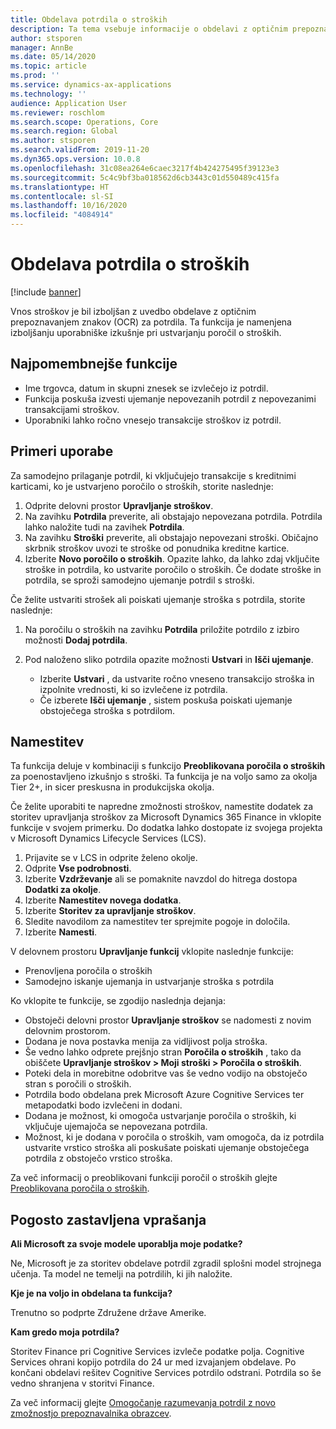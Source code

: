 ```yaml
---
title: Obdelava potrdila o stroških
description: Ta tema vsebuje informacije o obdelavi z optičnim prepoznavanjem znakov (OCR) za potrdila. Ta funkcija je namenjena izboljšanju uporabniške izkušnje pri ustvarjanju poročil o stroških v storitvi Microsoft Dynamics 365 Finance.
author: stsporen
manager: AnnBe
ms.date: 05/14/2020
ms.topic: article
ms.prod: ''
ms.service: dynamics-ax-applications
ms.technology: ''
audience: Application User
ms.reviewer: roschlom
ms.search.scope: Operations, Core
ms.search.region: Global
ms.author: stsporen
ms.search.validFrom: 2019-11-20
ms.dyn365.ops.version: 10.0.8
ms.openlocfilehash: 31c08ea264e6caec3217f4b424275495f39123e3
ms.sourcegitcommit: 5c4c9bf3ba018562d6cb3443c01d550489c415fa
ms.translationtype: HT
ms.contentlocale: sl-SI
ms.lasthandoff: 10/16/2020
ms.locfileid: "4084914"
---
```

# <a name="expense-receipt-processing"></a>Obdelava potrdila o stroških

[!include [banner](../includes/banner.md)]

Vnos stroškov je bil izboljšan z uvedbo obdelave z optičnim prepoznavanjem znakov (OCR) za potrdila. Ta funkcija je namenjena izboljšanju uporabniške izkušnje pri ustvarjanju poročil o stroških.

## <a name="key-features"></a>Najpomembnejše funkcije

- Ime trgovca, datum in skupni znesek se izvlečejo iz potrdil.
- Funkcija poskuša izvesti ujemanje nepovezanih potrdil z nepovezanimi transakcijami stroškov.
- Uporabniki lahko ročno vnesejo transakcije stroškov iz potrdil.

## <a name="usage-examples"></a>Primeri uporabe

Za samodejno prilaganje potrdil, ki vključujejo transakcije s kreditnimi karticami, ko je ustvarjeno poročilo o stroških, storite naslednje:

  1. Odprite delovni prostor **Upravljanje stroškov**.
  2. Na zavihku **Potrdila** preverite, ali obstajajo nepovezana potrdila. Potrdila lahko naložite tudi na zavihek **Potrdila**.
  3. Na zavihku **Stroški** preverite, ali obstajajo nepovezani stroški. Običajno skrbnik stroškov uvozi te stroške od ponudnika kreditne kartice.
  4. Izberite **Novo poročilo o stroških**. Opazite lahko, da lahko zdaj vključite stroške in potrdila, ko ustvarite poročilo o stroških. Če dodate stroške in potrdila, se sproži samodejno ujemanje potrdil s stroški.

Če želite ustvariti strošek ali poiskati ujemanje stroška s potrdila, storite naslednje:

  1. Na poročilu o stroških na zavihku **Potrdila** priložite potrdilo z izbiro možnosti **Dodaj potrdila**.
  2. Pod naloženo sliko potrdila opazite možnosti **Ustvari** in **Išči ujemanje**.

      - Izberite **Ustvari** , da ustvarite ročno vneseno transakcijo stroška in izpolnite vrednosti, ki so izvlečene iz potrdila.
      - Če izberete **Išči ujemanje** , sistem poskuša poiskati ujemanje obstoječega stroška s potrdilom.

## <a name="installation"></a>Namestitev

Ta funkcija deluje v kombinaciji s funkcijo **Preoblikovana poročila o stroških** za poenostavljeno izkušnjo s stroški. Ta funkcija je na voljo samo za okolja Tier 2+, in sicer preskusna in produkcijska okolja.

Če želite uporabiti te napredne zmožnosti stroškov, namestite dodatek za storitev upravljanja stroškov za Microsoft Dynamics 365 Finance in vklopite funkcije v svojem primerku. Do dodatka lahko dostopate iz svojega projekta v Microsoft Dynamics Lifecycle Services (LCS).

1. Prijavite se v LCS in odprite želeno okolje.
2. Odprite **Vse podrobnosti**.
3. Izberite **Vzdrževanje** ali se pomaknite navzdol do hitrega dostopa **Dodatki za okolje**.
4. Izberite **Namestitev novega dodatka**.
5. Izberite **Storitev za upravljanje stroškov**.
6. Sledite navodilom za namestitev ter sprejmite pogoje in določila.
7. Izberite **Namesti**.

V delovnem prostoru **Upravljanje funkcij** vklopite naslednje funkcije:

- Prenovljena poročila o stroških
- Samodejno iskanje ujemanja in ustvarjanje stroška s potrdila

Ko vklopite te funkcije, se zgodijo naslednja dejanja:

- Obstoječi delovni prostor **Upravljanje stroškov** se nadomesti z novim delovnim prostorom.
- Dodana je nova postavka menija za vidljivost polja stroška.
- Še vedno lahko odprete prejšnjo stran **Poročila o stroških** , tako da obiščete **Upravljanje stroškov > Moji stroški > Poročila o stroških**.
- Poteki dela in morebitne odobritve vas še vedno vodijo na obstoječo stran s poročili o stroških.
- Potrdila bodo obdelana prek Microsoft Azure Cognitive Services ter metapodatki bodo izvlečeni in dodani.
- Dodana je možnost, ki omogoča ustvarjanje poročila o stroških, ki vključuje ujemajoča se nepovezana potrdila.
- Možnost, ki je dodana v poročila o stroških, vam omogoča, da iz potrdila ustvarite vrstico stroška ali poskušate poiskati ujemanje obstoječega potrdila z obstoječo vrstico stroška.

Za več informacij o preoblikovani funkciji poročil o stroških glejte [Preoblikovana poročila o stroških](ExpenseWorkspaceNew.md).

## <a name="frequently-asked-questions"></a>Pogosto zastavljena vprašanja

**Ali Microsoft za svoje modele uporablja moje podatke?**

Ne, Microsoft je za storitev obdelave potrdil zgradil splošni model strojnega učenja. Ta model ne temelji na potrdilih, ki jih naložite.

**Kje je na voljo in obdelana ta funkcija?**

Trenutno so podprte Združene države Amerike.

**Kam gredo moja potrdila?**

Storitev Finance pri Cognitive Services izvleče podatke polja. Cognitive Services ohrani kopijo potrdila do 24 ur med izvajanjem obdelave. Po končani obdelavi rešitev Cognitive Services potrdilo odstrani. Potrdila so še vedno shranjena v storitvi Finance.

Za več informacij glejte [Omogočanje razumevanja potrdil z novo zmožnostjo prepoznavalnika obrazcev](https://azure.microsoft.com/blog/enable-receipt-understanding-with-form-recognizer-s-new-capability/).

